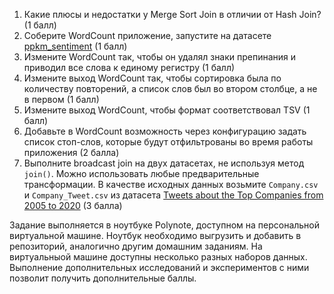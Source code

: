 1. Какие плюсы и недостатки у Merge Sort Join в отличии от Hash Join? (1 балл)
2. Соберите WordCount приложение, запустите на датасете [ppkm_sentiment](https://www.kaggle.com/datasets/mochkholil/ppkm-sentiment) (1 балл)
3. Измените WordCount так, чтобы он удалял знаки препинания и приводил все слова к единому регистру (1 балл)
4. Измените выход WordCount так, чтобы сортировка была по количеству повторений, а список слов был во втором столбце, а не в первом (1 балл)
5. Измените выход WordCount, чтобы формат соответствовал TSV (1 балл)
6. Добавьте в WordCount возможность через конфигурацию задать список стоп-слов, которые будут отфильтрованы во время работы приложения (2 балла)
7. Выполните broadcast join на двух датасетах, не используя метод `join()`. Можно использовать любые предварительные трансформации. В качестве исходных данных возьмите `Company.csv` и `Company_Tweet.csv` из датасета [Tweets about the Top Companies from 2005 to 2020](https://www.kaggle.com/datasets/omermetinn/tweets-about-the-top-companies-from-2015-to-2020) (3 балла)

Задание выполняется в ноутбуке Polynote, доступном на персональной виртуальной машине. Ноутбук необходимо выгрузить и 
добавить в репозиторий, аналогично другим домашним заданиям.
На виртуальныой машине доступны несколько разных наборов данных. Выполнение дополнительных исследований и экспериментов
с ними позволит получить дополнительные баллы.
